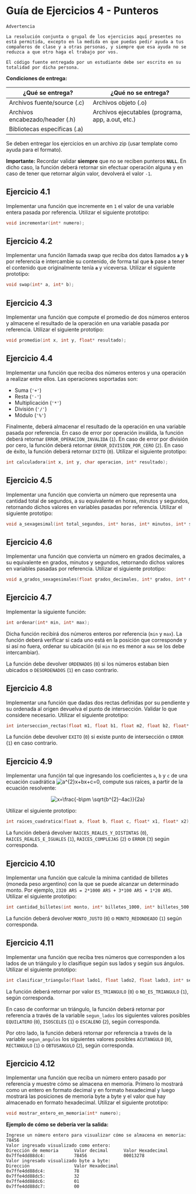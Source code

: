 # Guía de Ejercicios 4 - Punteros

```
Advertencia

La resolución conjunta o grupal de los ejercicios aquí presentes no está permitida, excepto en la medida en que puedas pedir ayuda a tus compañeros de clase y a otras personas, y siempre que esa ayuda no se reduzca a que otro haga el trabajo por vos.

El código fuente entregado por un estudiante debe ser escrito en su totalidad por dicha persona.
```

**Condiciones de entrega:**

| **¿Qué se entrega?**            | **¿Qué no se entrega?**                           |
| ----                            |   ----                                            |
| Archivos fuente/source (.c)     | Archivos objeto (.o)                              |
| Archivos encabezado/header (.h) | Archivos ejecutables (programa, app, a.out, etc.) |
| Bibliotecas específicas (.a)    |                                                   |

Se deben entregar los ejercicios en un archivo zip (usar template como ayuda para el formato).

**Importante:** Recordar validar **siempre** que no se reciben punteros **`NULL`**. En dicho caso, la función deberá retornar sin efectuar operación alguna y en caso de tener que retornar algún valor, devolverá el valor `-1`.

## Ejercicio 4.1
Implementar una función que incremente en `1` el valor de una variable entera pasada por referencia. Utilizar el siguiente prototipo:

```c
void incrementar(int* numero);
```

## Ejercicio 4.2
Implementar una función llamada swap que reciba dos datos llamados **`a`** y **`b`** por referencia e intercambie su contenido, de forma tal que **`b`** pase a tener el contenido que originalmente tenía **`a`** y viceversa. Utilizar el siguiente prototipo:

```c
void swap(int* a, int* b);
```

## Ejercicio 4.3
Implementar una función que compute el promedio de dos números enteros y almacene el resultado de la operación en una variable pasada por referencia. Utilizar el siguiente prototipo:

```c
void promedio(int x, int y, float* resultado);
```

## Ejercicio 4.4
Implementar una función que reciba dos números enteros y una operación a realizar entre ellos. Las operaciones soportadas son:

- Suma (`'+'`)
- Resta (`'-'`)
- Multiplicación (`'*'`)
- División (`'/'`)
- Módulo (`'%'`)

Finalmente, deberá almacenar el resultado de la operación en una variable pasada por referencia. En caso de error por operación inválida, la función deberá retornar `ERROR_OPERACION_INVALIDA` (`1`). En caso de error por división por cero, la función deberá retornar `ERROR_DIVISION_POR_CERO` (`2`). En caso de éxito, la función deberá retornar `EXITO` (`0`). Utilizar el siguiente prototipo:

```c
int calculadora(int x, int y, char operacion, int* resultado);
```

## Ejercicio 4.5
Implementar una función que convierta un número que representa una cantidad total de segundos, a su equivalente en horas, minutos y segundos, retornando dichos valores en variables pasadas por referencia. Utilizar el siguiente prototipo:

```c
void a_sexagesimal(int total_segundos, int* horas, int* minutos, int* segundos);
```

## Ejercicio 4.6
Implementar una función que convierta un número en grados decimales, a su equivalente en grados, minutos y segundos, retornando dichos valores en variables pasadas por referencia. Utilizar el siguiente prototipo:

```c
void a_grados_sexagesimales(float grados_decimales, int* grados, int* minutos, int* segundos);
```

## Ejercicio 4.7
Implementar la siguiente función:

```c
int ordenar(int* min, int* max);
```

Dicha función recibirá dos números enteros por referencia (`min` y `max`). La función deberá verificar si cada uno está en la posición que corresponde y si así no fuera, ordenar su ubicación (si `min` no es menor a `max` se los debe intercambiar).

La función debe devolver `ORDENADOS` (`0`) si los números estaban bien ubicados o `DESORDENADOS` (`1`) en caso contrario. 

## Ejercicio 4.8
Implementar una función que dadas dos rectas definidas por su pendiente y su ordenada al origen devuelva el punto de intersección. Validar lo que considere necesario. Utilizar el siguiente prototipo:

```c
int interseccion_rectas(float m1, float b1, float m2, float b2, float* x, float* y);
```

La función debe devolver `EXITO` (`0`) si existe punto de intersección o `ERROR` (`1`) en caso contrario.

## Ejercicio 4.9
Implementar una función tal que ingresando los coeficientes `a`, `b` y `c` de
una ecuación cuadrática <img src="https://latex.codecogs.com/svg.latex?a^{2}x&plus;bx&plus;c=0" title="a^{2}x+bx+c=0" />,
compute sus raíces, a partir de la ecuación resolvente:
<div align="center">
  <img src="https://latex.codecogs.com/svg.latex?x=\frac{-b\pm&space;\sqrt{b^{2}-4ac}}{2a}" title="x=\frac{-b\pm \sqrt{b^{2}-4ac}}{2a}" />
</div>

Utilizar el siguiente prototipo:

```c
int raices_cuadratica(float a, float b, float c, float* x1, float* x2);
```

La función deberá devolver `RAICES_REALES_Y_DISTINTAS` (`0`), `RAICES_REALES_E_IGUALES` (`1`), `RAICES_COMPLEJAS` (`2`) o `ERROR` (`3`) según corresponda.

## Ejercicio 4.10
Implementar una función que calcule la mínima cantidad de billetes (moneda peso argentino) con la que se puede alcanzar un determinado monto. Por ejemplo, `2320 ARS = 2*1000 ARS + 3*100 ARS + 1*20 ARS`. Utilizar el siguiente prototipo:

```c
int cantidad_billetes(int monto, int* billetes_1000, int* billetes_500, int* billetes_200, int* billetes_100, int* billetes_50, int* billetes_20, int* billetes_10);
```

La función deberá devolver `MONTO_JUSTO` (`0`) o `MONTO_REDONDEADO` (`1`) según corresponda.

## Ejercicio 4.11
Implementar una función que reciba tres números que corresponden a los lados de un triángulo y lo clasifique según sus lados y según sus ángulos. Utilizar el siguiente prototipo:

```c
int clasificar_triangulo(float lado1, float lado2, float lado3, int* segun_lados, int* segun_angulos);
```

La función deberá retornar por valor `ES_TRIANGULO` (`0`) o `NO_ES_TRIANGULO` (`1`), según corresponda.

En caso de conformar un triángulo, la función deberá retornar por referencia a través de la variable `segun_lados` los siguientes valores posibles `EQUILATERO` (`0`), `ISOSCELES` (`1`) o `ESCALENO` (`2`), según corresponda.

Por otro lado, la función deberá retornar por referencia a través de la variable `segun_angulos` los siguientes valores posibles `ACUTANGULO` (`0`), `RECTANGULO` (`1`) o `OBTUSANGULO` (`2`), según corresponda.

## Ejercicio 4.12
Implementar una función que reciba un número entero pasado por referencia y muestre cómo se almacena en memoria. Primero lo mostrará como un entero en formato decimal y en formato hexadecimal y luego mostrará las posiciones de memoria byte a byte y el valor que hay almacenado en formato hexadecimal. Utilizar el siguiente prototipo:

```c
void mostrar_entero_en_memoria(int* numero);
```

**Ejemplo de cómo se debería ver la salida:**
```
Ingrese un número entero para visualizar cómo se almacena en memoria: 78456
Valor ingresado visualizado como entero:
Dirección de memoria      Valor decimal      Valor Hexadecimal
0x7ffe4dd88dc4:           78456              00013278
Valor ingresado visualizado byte a byte:
Dirección                 Valor Hexadecimal
0x7ffe4dd88dc4:           78
0x7ffe4dd88dc5:           32
0x7ffe4dd88dc6:           01
0x7ffe4dd88dc7:           00
```
